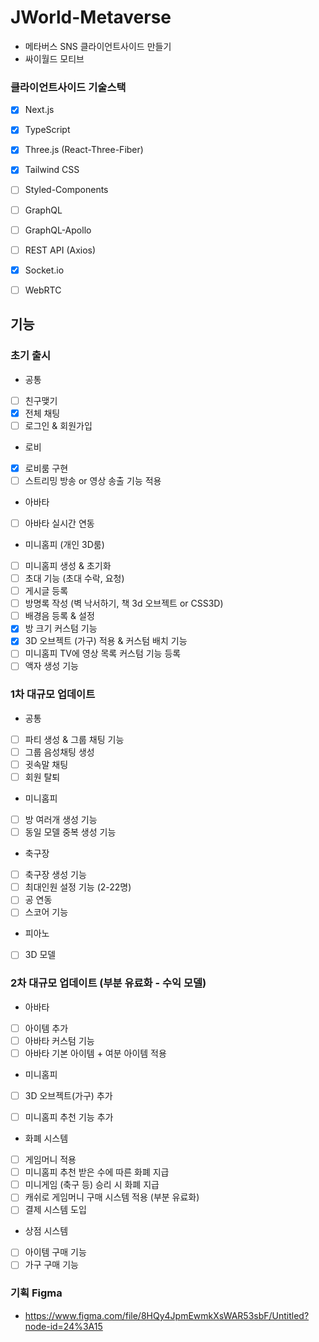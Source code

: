 # JWorld-Metaverse

- 메타버스 SNS 클라이언트사이드 만들기
- 싸이월드 모티브

### 클라이언트사이드 기술스택

- [x] Next.js
- [x] TypeScript
- [x] Three.js (React-Three-Fiber)
- [x] Tailwind CSS
- [ ] Styled-Components
- [ ] GraphQL
- [ ] GraphQL-Apollo
- [ ] REST API (Axios)
- [x] Socket.io
- [ ] WebRTC


## 기능

### 초기 출시

- 공통

- [ ] 친구맺기
- [x] 전체 채팅
- [ ] 로그인 & 회원가입

- 로비

- [x] 로비룸 구현
- [ ] 스트리밍 방송 or 영상 송출 기능 적용

- 아바타

- [ ] 아바타 실시간 연동

- 미니홈피 (개인 3D룸)

- [ ] 미니홈피 생성 & 초기화
- [ ] 초대 기능 (초대 수락, 요청)
- [ ] 게시글 등록
- [ ] 방명록 작성 (벽 낙서하기, 책 3d 오브젝트 or CSS3D)
- [ ] 배경음 등록 & 설정
- [x] 방 크기 커스텀 기능
- [x] 3D 오브젝트 (가구) 적용 & 커스텀 배치 기능
- [ ] 미니홈피 TV에 영상 목록 커스텀 기능 등록
- [ ] 액자 생성 기능

### 1차 대규모 업데이트

- 공통

- [ ] 파티 생성 & 그룹 채팅 기능
- [ ] 그룹 음성채팅 생성
- [ ] 귓속말 채팅
- [ ] 회원 탈퇴

- 미니홈피

- [ ] 방 여러개 생성 기능
- [ ] 동일 모델 중복 생성 기능

- 축구장

- [ ] 축구장 생성 기능
- [ ] 최대인원 설정 기능 (2-22명)
- [ ] 공 연동
- [ ] 스코어 기능

- 피아노

- [ ] 3D 모델

### 2차 대규모 업데이트 (부분 유료화 - 수익 모델)

- 아바타

- [ ] 아이템 추가
- [ ] 아바타 커스텀 기능
- [ ] 아바타 기본 아이템 + 여분 아이템 적용

- 미니홈피

- [ ] 3D 오브젝트(가구) 추가
- [ ] 미니홈피 추천 기능 추가


- 화폐 시스템

- [ ] 게임머니 적용
- [ ] 미니홈피 추천 받은 수에 따른 화폐 지급
- [ ] 미니게임 (축구 등) 승리 시 화폐 지급
- [ ] 캐쉬로 게임머니 구매 시스템 적용 (부분 유료화)
- [ ] 결제 시스템 도입

- 상점 시스템

- [ ] 아이템 구매 기능
- [ ] 가구 구매 기능

### 기획 Figma

- https://www.figma.com/file/8HQy4JpmEwmkXsWAR53sbF/Untitled?node-id=24%3A15